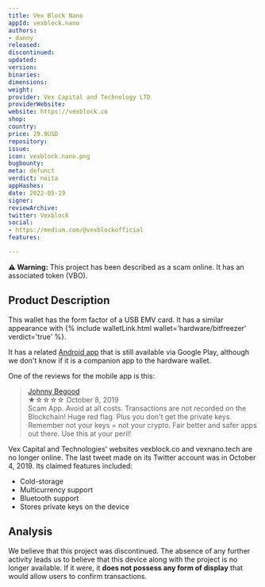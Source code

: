 ```yaml
---
title: Vex Block Nano
appId: vexblock.nano
authors:
- danny
released: 
discontinued: 
updated: 
version: 
binaries: 
dimensions: 
weight: 
provider: Vex Capital and Technology LTD
providerWebsite: 
website: https://vexblock.co
shop: 
country: 
price: 29.9USD
repository: 
issue: 
icon: vexblock.nano.png
bugbounty: 
meta: defunct
verdict: noita
appHashes: 
date: 2022-05-19
signer: 
reviewArchive: 
twitter: Vexblock
social:
- https://medium.com/@vexblockofficial
features: 

---
```


**⚠️ Warning:** This project has been described as a scam online. It has an associated token (VBO).

## Product Description

This wallet has the form factor of a USB EMV card. It has a similar appearance with {% include walletLink.html wallet='hardware/bitfreezer' verdict='true' %}. 

It has a related [Android app](https://play.google.com/store/apps/details?id=co.vexblock.android) that is still available via Google Play, although we don't know if it is a companion app to the hardware wallet. 

One of the reviews for the mobile app is this: 

> [Johnny Begood](https://play.google.com/store/apps/details?id=co.vexblock.android&hl=en&gl=US&reviewId=gp%3AAOqpTOFGjWVYzxJQW_QaTYrDtRzoTr-GqfrGFkWDfOSYuLRolenfg9vPhil-nR2jx8gTmBwecXoiAD9KVdo_p4k)<br>
  ★☆☆☆☆ October 8, 2019 <br>
       Scam App. Avoid at all costs. Transactions are not recorded on the Blockchain! Huge red flag. Plus you don't get the private keys. Remember not your keys = not your crypto. Fair better and safer apps out there. Use this at your peril!

Vex Capital and Technologies' websites vexblock.co and vexnano.tech are no longer online. The last tweet made on its Twitter account was in October 4, 2019. Its claimed features included: 

- Cold-storage
- Multicurrency support
- Bluetooth support
- Stores private keys on the device 

## Analysis 

We believe that this project was discontinued. The absence of any further activity leads us to believe that this device along with the project is no longer available. If it were, it **does not possess any form of display** that would allow users to confirm transactions.
